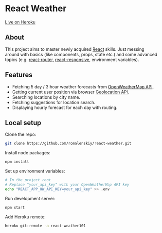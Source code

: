 # React Weather

[Live on Heroku](https://react-weather228.herokuapp.com/)

## About

This project aims to master newly acquired [React](https://reactjs.org/) skills. Just messing around with basics (like components, props, state etc.) and some advanced topics (e.g. [react-router](https://github.com/ReactTraining/react-router), [react-responsive](https://github.com/contra/react-responsive), environment variables).

## Features

* Fetching 5 day / 3 hour weather forecasts from [OpenWeatherMap API](https://openweathermap.org/api).
* Getting current user position via browser [Geolocation API](https://developer.mozilla.org/en-US/docs/Web/API/Geolocation_API).
* Searching locations by city name.
* Fetching suggestions for location search.
* Displaying hourly forecast for each day with routing.

## Local setup

Clone the repo:

```bash
git clone https://github.com/romalenskiy/react-weather.git
```

Install node packages:

```bash
npm install
```

Set up environment variables:

```bash
# In the project root
# Replace "your_api_key" with your OpenWeatherMap API key
echo "REACT_APP_OW_API_KEY=your_api_key" >> .env
```

Run development server:

```bash
npm start
```

Add Heroku remote:

```bash
heroku git:remote -a react-weather101
```